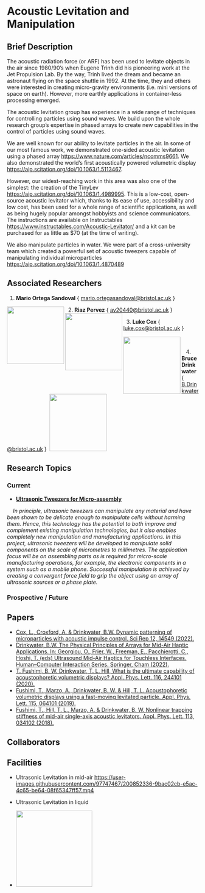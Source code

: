 # Acoustic Levitation and Manipulation

## Brief Description
The acoustic radiation force (or ARF) has been used to levitate objects in the air since 1980/90’s when Eugene Trinh did his pioneering work at the Jet Propulsion Lab. By the way, Trinh lived the dream and became an astronaut flying on the space shuttle in 1992. At the time, they and others were interested in creating micro-gravity environments (i.e. mini versions of space on earth). However, more earthly applications in container-less processing emerged.

The acoustic levitation group has experience in a wide range of techniques for controlling particles using sound waves. We build upon the whole research group’s expertise in phased arrays to create new capabilities in the control of particles using sound waves.

We are well known for our ability to levitate particles in the air. In some of our most famous work, we demonstrated one-sided acoustic levitation using a phased array https://www.nature.com/articles/ncomms9661. We also demonstrated the world’s first acoustically powered volumetric display https://aip.scitation.org/doi/10.1063/1.5113467.

However, our widest-reaching work in this area was also one of the simplest: the creation of the TinyLev https://aip.scitation.org/doi/10.1063/1.4989995. This is a low-cost, open-source acoustic levitator which, thanks to its ease of use, accessibility and low cost, has been used for a whole range of scientific applications, as well as being hugely popular amongst hobbyists and science communicators. The instructions are available on Instructables https://www.instructables.com/Acoustic-Levitator/  and a kit can be purchased for as little as $70 (at the time of writing).

We also manipulate particles in water. We were part of a cross-university team which created a powerful set of acoustic tweezers capable of manipulating individual microparticles https://aip.scitation.org/doi/10.1063/1.4870489

## Associated Researchers
1. **Mario Ortega Sandoval**  { mario.ortegasandoval@bristol.ac.uk } 
<img align="left" src = "https://user-images.githubusercontent.com/97747467/200842756-227e4e53-bbc9-4448-99f3-1aba2338e409.png" width ="150">   

&nbsp;&nbsp;2. **Riaz Pervez** { av20440@bristol.ac.uk }
&nbsp;&nbsp;&nbsp;&nbsp;<img align="left" src = "https://user-images.githubusercontent.com/97747467/200842686-7895092d-078a-420e-bf5c-beb0e5208914.jpeg" width ="150">

&nbsp;&nbsp;3. **Luke Cox** { luke.cox@bristol.ac.uk }

&nbsp;&nbsp;&nbsp;&nbsp;<img align="left" src = "https://user-images.githubusercontent.com/97747467/200842616-23d7b917-c2e5-4840-832e-9d11333a47ea.jpg" width ="150">

&nbsp;&nbsp;&nbsp;4. **Bruce Drinkwater** { B.Drinkwater@bristol.ac.uk }
&nbsp;<img src = "https://user-images.githubusercontent.com/97747467/200841656-62af1526-aec1-4fdc-8b33-e1c949937ac3.jpg" width ="150">

## Research Topics
### Current
 - <ins>**Ultrasonic Tweezers for Micro-assembly**</ins>

&nbsp;&nbsp;&nbsp;&nbsp;*In principle, ultrasonic tweezers can manipulate any material and have been shown to be delicate enough to manipulate cells without harming them. Hence, this technology has the potential to both improve and complement existing manipulation technologies, but it also enables completely new manipulation and manufacturing applications. In this project, ultrasonic tweezers will be developed to manipulate solid components on the scale of micrometres to millimetres.  The application focus will be on assembling parts as is required for micro-scale manufacturing operations, for example, the electronic components in a system such as a mobile phone. Successful manipulation is achieved by creating a convergent force field to grip the object using an array of ultrasonic sources or a phase plate.*



### Prospective / Future


## Papers
 - [Cox, L., Croxford, A. & Drinkwater, B.W. Dynamic patterning of microparticles with acoustic impulse control. Sci Rep 12, 14549 (2022).](https://www.nature.com/articles/s41598-022-18554-5)
 - [Drinkwater, B.W. The Physical Principles of Arrays for Mid-Air Haptic Applications. In: Georgiou, O., Frier, W., Freeman, E., Pacchierotti, C., Hoshi, T. (eds) Ultrasound Mid-Air Haptics for Touchless Interfaces. Human–Computer Interaction Series. Springer, Cham (2022).](https://www.betterworldbooks.com/product/detail/9783031040429?shipto=US&curcode=USD)
 - [T. Fushimi, B. W. Drinkwater, T. L. Hill, What is the ultimate capability of acoustophoretic volumetric displays? Appl. Phys. Lett. 116, 244101 (2020).](https://aip.scitation.org/doi/full/10.1063/5.0008351)
 - [Fushimi, T., Marzo, A., Drinkwater, B. W. & Hill, T. L. Acoustophoretic volumetric displays using a fast-moving levitated particle. Appl. Phys. Lett. 115, 064101 (2019).](https://aip.scitation.org/doi/full/10.1063/1.5113467)
 - [Fushimi, T., Hill, T. L., Marzo, A. & Drinkwater, B. W. Nonlinear trapping stiffness of mid-air single-axis acoustic levitators. Appl. Phys. Lett. 113, 034102 (2018).](https://aip.scitation.org/doi/10.1063/1.5034116)

## Collaborators


## Facilities 
- Ultrasonic Levitation in mid-air
https://user-images.githubusercontent.com/97747467/200852336-9bac02cb-e5ac-4c65-be64-08f65347ff57.mp4

- Ultrasonic Levitation in liquid
- <img src= "https://user-images.githubusercontent.com/97747467/200853105-03439dc3-e5ed-4e4f-b200-38a135de1adb.png" width = "200">
